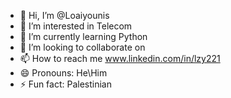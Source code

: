 - 👋 Hi, I’m @Loaiyounis
- 👀 I’m interested in Telecom
- 🌱 I’m currently learning Python
- 💞️ I’m looking to collaborate on 
- 📫 How to reach me www.linkedin.com/in/lzy221
- 😄 Pronouns: He\Him
- ⚡ Fun fact: Palestinian

<!---
Loaiyounis/Loaiyounis is a ✨ special ✨ repository because its `README.md` (this file) appears on your GitHub profile.
You can click the Preview link to take a look at your changes.
--->
